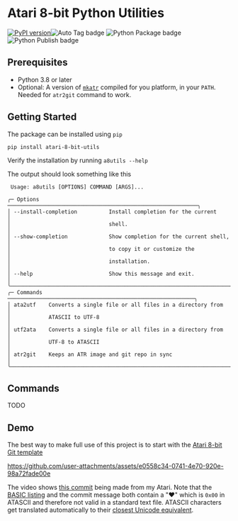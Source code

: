 # Atari 8-bit Python Utilities
[![PyPI version](https://img.shields.io/pypi/v/atari-8-bit-utils)](https://pypi.org/project/atari-8-bit-utils/)![Auto Tag badge](https://github.com/JSJvR/atari-8-bit-utils/actions/workflows/auto_tag.yml/badge.svg) ![Python Package badge](https://github.com/JSJvR/atari-8-bit-utils/actions/workflows/python-package.yml/badge.svg) ![Python Publish badge](https://github.com/JSJvR/atari-8-bit-utils/actions/workflows/python-publish.yml/badge.svg) 

## Prerequisites

- Python 3.8 or later
- Optional: A version of [`mkatr`](https://github.com/dmsc/mkatr) compiled for you platform, in your `PATH`. Needed for `atr2git` command to work. 

## Getting Started

The package can be installed using `pip`

```
pip install atari-8-bit-utils
```

Verify the installation by running `a8utils --help`

The output should look something like this

```
 Usage: a8utils [OPTIONS] COMMAND [ARGS]...

╭─ Options ────────────────────────────────────────────────────────────╮
│ --install-completion          Install completion for the current     │
│                               shell.                                 │
│ --show-completion             Show completion for the current shell, │
│                               to copy it or customize the            │
│                               installation.                          │
│ --help                        Show this message and exit.            │
╰──────────────────────────────────────────────────────────────────────╯
╭─ Commands ───────────────────────────────────────────────────────────╮
│ ata2utf    Converts a single file or all files in a directory from   │
│            ATASCII to UTF-8                                          │
│ utf2ata    Converts a single file or all files in a directory from   │
│            UTF-8 to ATASCII                                          │
│ atr2git    Keeps an ATR image and git repo in sync                   │
╰──────────────────────────────────────────────────────────────────────╯
```

## Commands

TODO

## Demo

The best way to make full use of this project is to start with the [Atari 8-bit Git template](https://github.com/JSJvR/atari-8-bit-git-template)

https://github.com/user-attachments/assets/e0558c34-0741-4e70-920e-98a72fade00e

The video shows [this commit](https://github.com/JSJvR/atari-8-bit-git-template/commit/14f69b4393901dea558b4a9ecce9b8b7189de932) being made from my Atari. Note that the [BASIC listing](https://github.com/JSJvR/atari-8-bit-git-template/blob/367d22375184d9a73c7c38c9ff049913a7ef558b/utf8/LOVE.LST) and the commit message both contain a "♥" which is `0x00` in ATASCII and therefore not valid in a standard text file. ATASCII characters get translated automatically to their [closest Unicode equivalent](https://www.kreativekorp.com/charset/map/atascii/).
